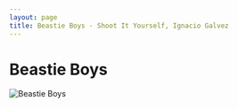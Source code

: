 ```yaml
---
layout: page
title: Beastie Boys - Shoot It Yourself, Ignacio Galvez
---
```


# Beastie Boys

![Beastie Boys](http://assets.farmhouse.co/publishing/1-shoot-it-yourself/images/beastie-boys-1.jpg)
